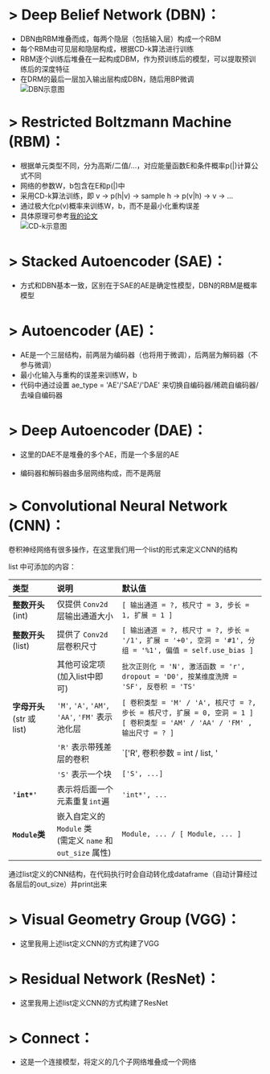 # > Deep Belief Network (DBN)：
- DBN由RBM堆叠而成，每两个隐层（包括输入层）构成一个RBM</br>
- 每个RBM由可见层和隐层构成，根据CD-k算法进行训练</br>
- RBM逐个训练后堆叠在一起构成DBM，作为预训练后的模型，可以提取预训练后的深度特征</br>
- 在DRM的最后一层加入输出层构成DBN，随后用BP微调</br>
![DBN示意图](https://github.com/fuzimaoxinan/Pytorch-Deep-Neural-Networks/blob/master/image/EDBN.jpg)

# > Restricted Boltzmann Machine (RBM)：
- 根据单元类型不同，分为高斯/二值/...，对应能量函数E和条件概率p(|)计算公式不同</br>
- 网络的参数W，b包含在E和p(|)中</br>
- 采用CD-k算法训练，即 v → p(h|v) → sample h → p(v|h) → v → ...</br>
- 通过极大化p(v)概率来训练W，b，而不是最小化重构误差</br>
- 具体原理可参考[我的论文](https://www.sciencedirect.com/science/article/pii/S0019057819302903?via%3Dihub) </br>
![CD-k示意图](https://github.com/fuzimaoxinan/Pytorch-Deep-Neural-Networks/blob/master/image/CD-K.jpg)

# > Stacked Autoencoder (SAE)：
- 方式和DBN基本一致，区别在于SAE的AE是确定性模型，DBN的RBM是概率模型</br>

# > Autoencoder (AE)：
- AE是一个三层结构，前两层为编码器（也将用于微调），后两层为解码器（不参与微调）</br>
- 最小化输入与重构的误差来训练W，b</br>
- 代码中通过设置 ae_type = 'AE'/'SAE'/'DAE' 来切换自编码器/稀疏自编码器/去噪自编码器</br>

# > Deep Autoencoder (DAE)：
- 这里的DAE不是堆叠的多个AE，而是一个多层的AE</br></br>
- 编码器和解码器由多层网络构成，而不是两层</br>

# > Convolutional Neural Network (CNN)：
卷积神经网络有很多操作，在这里我们用一个list的形式来定义CNN的结构</br>

list 中可添加的内容：</br>

| 类型 | 说明 | 默认值
| :- | :- | :-
| **整数开头** (int) | 仅提供 `Conv2d` 层输出通道大小 | `[ 输出通道 = ?, 核尺寸 = 3, 步长 = 1, 扩展 = 1 ]`
| **整数开头** (list) | 提供了 `Conv2d` 层卷积尺寸 | `[ 输出通道 = ?, 核尺寸 = ?, 步长 = '/1', 扩展 = '+0', 空洞 = '#1', 分组 = '%1', 偏值 = self.use_bias ]`
|  | 其他可设定项</br>(加入list中即可) | `批次正则化 = 'N', 激活函数 = 'r', dropout = 'D0', 按某维度洗牌 = 'SF', 反卷积 = 'TS'`
| **字母开头** (str 或 list) | `'M'`, `'A'`, `'AM'`, `'AA'`, `'FM'` 表示池化层 |  `[ 卷积类型 = 'M' / 'A', 核尺寸 = ?, 步长 = 核尺寸, 扩展 = 0, 空洞 = 1 ]`</br> `[ 卷积类型 = 'AM' / 'AA' / 'FM' , 输出尺寸 = ? ]`
| | `'R'` 表示带残差层的卷积 | `['R', 卷积参数 = int / list, '|', 卷积参数 = int / list ]`
| | `'S'` 表示一个块 | `['S', ...]`
| **`'int*'`** | 表示将后面一个元素重复`int`遍 | `'int*', ...`
| **`Module`类** | 嵌入自定义的`Module` 类</br> (需定义 `name` 和 `out_size` 属性) | `Module, ... / [ Module, ... ]`

通过list定义的CNN结构，在代码执行时会自动转化成dataframe（自动计算经过各层后的out_size）并print出来</br>

# > Visual Geometry Group (VGG)：
- 这里我用上述list定义CNN的方式构建了VGG</br>

# > Residual Network (ResNet)：
- 这里我用上述list定义CNN的方式构建了ResNet</br>

# > Connect：
- 这是一个连接模型，将定义的几个子网络堆叠成一个网络</br>
